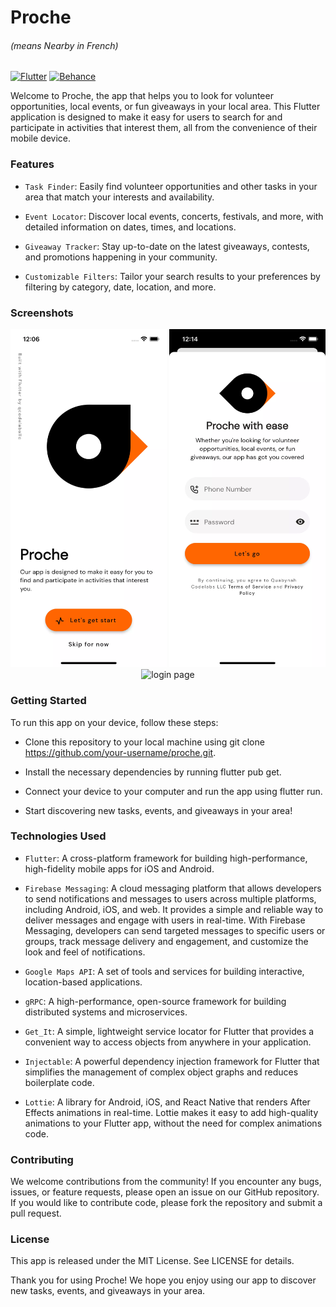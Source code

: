 # Proche

###### (means Nearby in French)

[![Flutter](https://img.shields.io/badge/Flutter-%2302569B.svg?style=for-the-badge&logo=Flutter&logoColor=white)](https://flutter.dev)
[![Behance](https://img.shields.io/badge/Behance-1769ff?style=for-the-badge&logo=behance&logoColor=white)](https://www.behance.net/gallery/137262233/Google-Nearme-Case-Study)

Welcome to Proche, the app that helps you to look for volunteer opportunities, local events, or fun giveaways in your
local area.
This Flutter application is designed to make it easy for users to search for and participate in activities that interest
them,
all from the convenience of their mobile device.

### Features

- `Task Finder`: Easily find volunteer opportunities and other tasks in your area that match your interests and
  availability.

- `Event Locator`: Discover local events, concerts, festivals, and more, with detailed information on dates, times, and
  locations.

- `Giveaway Tracker`: Stay up-to-date on the latest giveaways, contests, and promotions happening in your community.

- `Customizable Filters`: Tailor your search results to your preferences by filtering by category, date, location, and
  more.

### Screenshots

<div align="center">
<img src="docs/welcome_page.webp" alt="welcome page" width="250">
<img src="docs/login_page.webp" alt="login page" width="250">
<img src="docs/auth_failed.gif" alt="login page" width="250">
</div>

[//]: # (<img src="docs/welcome_page.web" alt="My Image" width="500" height="300">)

### Getting Started

To run this app on your device, follow these steps:

- Clone this repository to your local machine using git clone https://github.com/your-username/proche.git.

- Install the necessary dependencies by running flutter pub get.

- Connect your device to your computer and run the app using flutter run.

- Start discovering new tasks, events, and giveaways in your area!

### Technologies Used

- `Flutter`: A cross-platform framework for building high-performance, high-fidelity mobile apps for iOS and Android.

- `Firebase Messaging`: A cloud messaging platform that allows developers to send notifications and messages to users across multiple platforms, including Android, iOS, and web. It provides a simple and reliable way to deliver messages and engage with users in real-time. With Firebase Messaging, developers can send targeted messages to specific users or groups, track message delivery and engagement, and customize the look and feel of notifications.

- `Google Maps API`: A set of tools and services for building interactive, location-based applications.
- `gRPC`: A high-performance, open-source framework for building distributed systems and microservices.

- `Get_It`: A simple, lightweight service locator for Flutter that provides a convenient way to access objects from
  anywhere in your application.

- `Injectable`: A powerful dependency injection framework for Flutter that simplifies the management of complex object
  graphs and reduces boilerplate code.

- `Lottie`: A library for Android, iOS, and React Native that renders After Effects animations in real-time. Lottie
  makes it easy to add high-quality animations to your Flutter app, without the need for complex animations code.

### Contributing

We welcome contributions from the community! If you encounter any bugs, issues, or feature requests, please open an
issue on our GitHub repository. If you would like to contribute code, please fork the repository and submit a pull
request.

### License

This app is released under the MIT License. See LICENSE for details.

Thank you for using Proche! We hope you enjoy using our app to discover new tasks, events, and giveaways in your
area.

